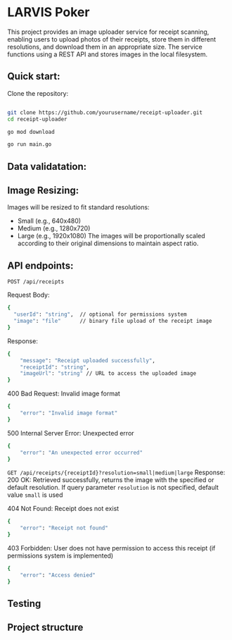 # LARVIS Poker
This project provides an image uploader service for receipt scanning, enabling users to upload photos of their receipts, store them in different resolutions, and download them in an appropriate size. The service functions using a REST API and stores images in the local filesystem.


## Quick start:
Clone the repository:

```bash

git clone https://github.com/yourusername/receipt-uploader.git
cd receipt-uploader

go mod download

go run main.go
```

## Data validatation:


## Image Resizing:
Images will be resized to fit standard resolutions:
- Small (e.g., 640x480)
- Medium (e.g., 1280x720)
- Large (e.g., 1920x1080)
The images will be proportionally scaled according to their original dimensions to maintain aspect ratio.

## API endpoints:

`POST /api/receipts`

Request Body:
```bash
{
  "userId": "string",  // optional for permissions system
  "image": "file"      // binary file upload of the receipt image
}
```
Response:
```bash
{
    "message": "Receipt uploaded successfully",
    "receiptId": "string",
    "imageUrl": "string" // URL to access the uploaded image
}
```

400 Bad Request: Invalid image format
```bash
{
    "error": "Invalid image format"
}
```

500 Internal Server Error: Unexpected error
```bash
{
    "error": "An unexpected error occurred"
}
```

`GET /api/receipts/{receiptId}?resolution=small|medium|large`
Response:
200 OK: Retrieved successfully, returns the image with the specified or default resolution. If query parameter `resolution` is not specified, default value `small` is used

404 Not Found: Receipt does not exist
```bash
{
    "error": "Receipt not found"
}
```

403 Forbidden: User does not have permission to access this receipt (if permissions system is implemented)
```bash
{
    "error": "Access denied"
}
```


## Testing

## Project structure
